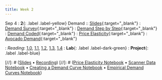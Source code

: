 ```yaml
---
title: Week 2
---
```


Sep 4
: **2**{: .label .label-yellow} Demand
:: [Slides](https://docs.google.com/presentation/d/1owz4aeb2YhKowRX9-CuSVJywI72eUV2fP2uDDI6RA2M/edit?usp=sharing){:target="_blank"} 
: [Demand Survey](https://forms.gle/ywsE5y3qfmyxKRFE8){:target="_blank"}
: [Demand Step by Step](https://datahub.berkeley.edu/hub/user-redirect/git-pull?repo=https%3A%2F%2Fgithub.com%2Fdata-88e%2Ffa24-materials&branch=main&urlpath=tree%2Ffa24-materials%2Flec%2Flec02%2FDemand_Steps_24.ipynb){:target="_blank"}
: [Demand Coded](https://datahub.berkeley.edu/hub/user-redirect/git-pull?repo=https%3A%2F%2Fgithub.com%2Fdata-88e%2Ffa24-materials&branch=main&urlpath=tree%2Ffa24-materials%2Flec%2Flec02%2Fdemand-curve-Fa24.ipynb){:target="_blank"}
: [Price Elasticity](https://datahub.berkeley.edu/hub/user-redirect/git-pull?repo=https%3A%2F%2Fgithub.com%2Fdata-88e%2Ffa24-materials&branch=main&urlpath=tree%2Ffa24-materials%2Flec%2Flec02%2FPriceElasticity.ipynb){:target="_blank"}
: [Avocado Demand](https://datahub.berkeley.edu/hub/user-redirect/git-pull?repo=https%3A%2F%2Fgithub.com%2Fdata-88e%2Ffa24-materials&branch=main&urlpath=tree%2Ffa24-materials%2Flec%2Flec02%2FAvocados_demand.ipynb){:target="_blank"}



: *Reading*: [1.0](https://data-88e.github.io/textbook/content/01-demand/index.html), [1.1](https://data-88e.github.io/textbook/content/01-demand/01-demand.html), [1.2](https://data-88e.github.io/textbook/content/01-demand/02-example.html), [1.3](https://data-88e.github.io/textbook/content/01-demand/03-log-log.html), [1.4](https://data-88e.github.io/textbook/content/01-demand/04-elasticity.html)
: **Lab**{: .label .label-dark-green} 
: **Project**{: .label .label-blue}

[//]: # ([Slides]() &#8226; [Recording]())
[//]: # ([Price Elasticity Notebook]() &#8226; [Scanner Data Notebook]() &#8226; [Creating a Demand Curve Notebook]() &#8226; [Empirical Demand Curves Notebook]())
